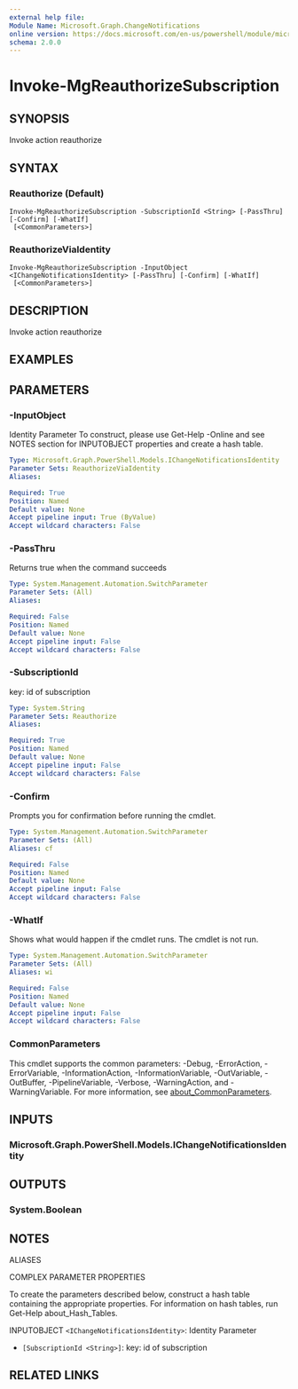 ```yaml
---
external help file:
Module Name: Microsoft.Graph.ChangeNotifications
online version: https://docs.microsoft.com/en-us/powershell/module/microsoft.graph.changenotifications/invoke-mgreauthorizesubscription
schema: 2.0.0
---
```


# Invoke-MgReauthorizeSubscription

## SYNOPSIS
Invoke action reauthorize

## SYNTAX

### Reauthorize (Default)
```
Invoke-MgReauthorizeSubscription -SubscriptionId <String> [-PassThru] [-Confirm] [-WhatIf]
 [<CommonParameters>]
```

### ReauthorizeViaIdentity
```
Invoke-MgReauthorizeSubscription -InputObject <IChangeNotificationsIdentity> [-PassThru] [-Confirm] [-WhatIf]
 [<CommonParameters>]
```

## DESCRIPTION
Invoke action reauthorize

## EXAMPLES

## PARAMETERS

### -InputObject
Identity Parameter
To construct, please use Get-Help -Online and see NOTES section for INPUTOBJECT properties and create a hash table.

```yaml
Type: Microsoft.Graph.PowerShell.Models.IChangeNotificationsIdentity
Parameter Sets: ReauthorizeViaIdentity
Aliases:

Required: True
Position: Named
Default value: None
Accept pipeline input: True (ByValue)
Accept wildcard characters: False
```

### -PassThru
Returns true when the command succeeds

```yaml
Type: System.Management.Automation.SwitchParameter
Parameter Sets: (All)
Aliases:

Required: False
Position: Named
Default value: None
Accept pipeline input: False
Accept wildcard characters: False
```

### -SubscriptionId
key: id of subscription

```yaml
Type: System.String
Parameter Sets: Reauthorize
Aliases:

Required: True
Position: Named
Default value: None
Accept pipeline input: False
Accept wildcard characters: False
```

### -Confirm
Prompts you for confirmation before running the cmdlet.

```yaml
Type: System.Management.Automation.SwitchParameter
Parameter Sets: (All)
Aliases: cf

Required: False
Position: Named
Default value: None
Accept pipeline input: False
Accept wildcard characters: False
```

### -WhatIf
Shows what would happen if the cmdlet runs.
The cmdlet is not run.

```yaml
Type: System.Management.Automation.SwitchParameter
Parameter Sets: (All)
Aliases: wi

Required: False
Position: Named
Default value: None
Accept pipeline input: False
Accept wildcard characters: False
```

### CommonParameters
This cmdlet supports the common parameters: -Debug, -ErrorAction, -ErrorVariable, -InformationAction, -InformationVariable, -OutVariable, -OutBuffer, -PipelineVariable, -Verbose, -WarningAction, and -WarningVariable. For more information, see [about_CommonParameters](http://go.microsoft.com/fwlink/?LinkID=113216).

## INPUTS

### Microsoft.Graph.PowerShell.Models.IChangeNotificationsIdentity

## OUTPUTS

### System.Boolean

## NOTES

ALIASES

COMPLEX PARAMETER PROPERTIES

To create the parameters described below, construct a hash table containing the appropriate properties. For information on hash tables, run Get-Help about_Hash_Tables.


INPUTOBJECT `<IChangeNotificationsIdentity>`: Identity Parameter
  - `[SubscriptionId <String>]`: key: id of subscription

## RELATED LINKS

